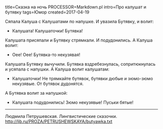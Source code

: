 title=Сказка на ночь
PROCESSOR=Markdown.pl
intro=Про калушат и бутявку
tags=Юмор
created=2017-04-19

Сяпала Калуша с Калушатами по напушке. И увазила Бутявку, и волит:

- Калушата! Калушаточки! Бутявка!

Калушата присяпали и Бутявку стрямкали. И подудонились.
А Калуша волит:

- Оее! Оее! Бутявка-то некузявая!

Калушата Бутявку вычучили.
Бутявка вздребезнулась, сопритюкнулась и усяпала с напушки.
А Калуша волит калушатам:

- Калушаточки! Не трямкайте бутявок, бутявки дюбые и зюмо-зюмо некузявые. От бутявок дудонятся.

А Бутявка волит за напушкой:

- Калушата подудонились! Зюмо некузявые! Пуськи бятые!

* * *

Людмила Петрушевская. Лингвистические сказочки.  
<http://lib.ru/PROZA/PETRUSHEWSKAYA/butyawka.txt>
